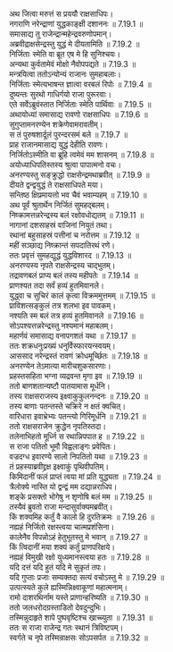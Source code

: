 

  
अथ जित्वा मरुत्तं स प्रययौ राक्षसाधिपः।  
नगराणि नरेन्द्राणां युद्धकाङ्क्षी दशाननः ॥ 7.19.1 ॥   
समासाद्य तु राजेन्द्रान्महेन्द्रवरुणोपमान्।  
अब्रवीद्राक्षसेन्द्रस्तु युद्धं मे दीयतामिति ॥ 7.19.2 ॥   
निर्जिताः स्मेति वा ब्रूत एष मे हि सुनिश्चयः।  
अन्यथा कुर्वतामेवं मोक्षो नैवोपपद्यते ॥ 7.19.3 ॥   
मन्त्रयित्वा ततोऽन्योन्यं राजानः सुमहाबलाः।  
निर्जिताः स्मेत्यभाषन्त ज्ञात्वा वरबलं रिपोः ॥ 7.19.4 ॥   
दुष्यन्तः सुरथो गाधिर्गयो राजा पुरूरवाः।  
एते सर्वेऽब्रुवंस्तात निर्जिताः स्मेति पार्थिवाः ॥ 7.19.5 ॥   
अथायोध्यां समासाद्य रावणो राक्षसाधिपः ॥ 7.19.6 ॥   
सुगुप्तामनरण्येन शक्रेणेवामरावतीम्।  
स तं पुरुषशार्दूलं पुरन्दरसमं बले ॥ 7.19.7 ॥   
प्राह राजानमासाद्य युद्धं देहीति रावणः।  
निर्जितोऽस्मीति वा ब्रूहि त्वमेवं मम शासनम् ॥ 7.19.8 ॥   
अयोध्याधिपतिस्तस्य श्रुत्वा पापात्मनो वचः।  
अनरण्यस्तु सङ्क्रुद्धो राक्षसेन्द्रमथाब्रवीत् ॥ 7.19.9 ॥   
दीयते द्वन्द्वयुद्धं ते राक्षसाधिपते मया।  
सन्तिष्ठ क्षिप्रमायत्तो भव चैवं भवाम्यहम् ॥ 7.19.10 ॥   
अथ पूर्वं श्रुतार्थेन निर्जितं सुमहद्बलम्।  
निष्क्रामत्तन्नरेन्द्रस्य बलं रक्षोवधोद्यतम् ॥ 7.19.11 ॥   
नागानां दशसाहस्रं वाजिनां नियुतं तथा।  
रथानां बहुसाहस्रं पत्तीनां च नरोत्तम ॥ 7.19.12 ॥   
महीं सञ्छाद्य निष्क्रान्तं सपदातिरथं रणे।  
ततः प्रवृत्तं सुमहद्युद्धं युद्धविशारद ॥ 7.19.13 ॥   
अनरण्यस्य नृपते राक्षसेन्द्रस्य चाद्भुतम्।  
तद्रावणबलं प्राप्य बलं तस्य महीपतेः ॥ 7.19.14 ॥   
प्राणश्यत तदा सर्वं हव्यं हुतमिवानले।  
युद्ध्वा च सुचिरं कालं कृत्वा विक्रममुत्तमम् ॥ 7.19.15 ॥   
प्राविशत्सङ्कुलं तत्र शलभा इव पावकम्।  
नश्यति स्म बलं तत्र हव्यं हुतमिवानले ॥ 7.19.16 ॥   
सोऽपश्यत्तन्नरेन्द्रस्तु नश्यमानं महाबलम्।  
महार्णवं समासाद्य वनापगशतं यथा ॥ 7.19.17 ॥   
ततः शक्रधनुःप्रख्यं धनुर्विस्फारयन्स्वयम्।  
आससाद नरेन्द्रस्तं रावणं क्रोधमूर्च्छितः ॥ 7.19.18 ॥   
अनरण्येन तेऽमात्या मारीचशुकसारणाः।  
प्रहस्तसहिता भग्ना व्यद्रवन्त मृगा इव ॥ 7.19.19 ॥   
ततो बाणशतान्यष्टौ पातयामास मूर्धनि।  
तस्य राक्षसराजस्य इक्ष्वाकुकुलनन्दनः ॥ 7.19.20 ॥   
तस्य बाणाः पतन्तस्ते चक्रिरे न क्षतं क्वचित्।  
वारिधारा इवाभ्रेभ्यः पतन्त्यो गिरिमूर्धनि ॥ 7.19.21 ॥   
ततो राक्षसराजेन क्रुद्धेन नृपतिस्तदा।  
तलेनाभिहतो मूर्ध्नि स रथान्निपपात ह ॥ 7.19.22 ॥   
स राजा पतितो भूमौ विह्वलाङ्गः प्रवेपितः।  
वज्रदग्ध इवारण्ये सालो निपतितो यथा ॥ 7.19.23 ॥   
तं प्रहस्याब्रवीद्द्रक्ष इक्ष्वाकुं पृथिवीपतिम्।  
किमिदानीं फलं प्राप्तं त्वया मां प्रति युद्ध्यता ॥ 7.19.24 ॥   
त्रैलोक्ये नास्ति यो द्वन्द्वं मम दद्यान्नराधिप।  
शङ्के प्रसक्तो भोगेषु न शृणोषि बलं मम ॥ 7.19.25 ॥   
तस्यैवं ब्रुवतो राजा मन्दासुर्वाक्यमब्रवीत्।  
किं शक्यमिह कर्तुं वै कालो हि दुरतिक्रमः ॥ 7.19.26 ॥   
नह्यहं निर्जितो रक्षस्त्वया चात्मप्रशंसिना।  
कालेनैव विपन्नोऽहं हेतुभूतस्तु मे भवान् ॥ 7.19.27 ॥   
किं त्विदानीं मया शक्यं कर्तुं प्राणपरिक्षये।  
नह्यहं विमुखी रक्षो युध्यमानस्त्वया हतः ॥ 7.19.28 ॥   
यदि दत्तं यदि हुतं यदि मे सुकृतं तपः।  
यदि गुप्ताः प्रजाः सम्यक्तदा सत्यं वचोऽस्तु मे ॥ 7.19.29 ॥   
उत्पत्स्यते कुले ह्यस्मिन्निक्ष्वाकूणां महात्मनाम्।  
रामो दाशरथिर्नाम यस्ते प्राणान्हरिष्यति ॥ 7.19.30 ॥   
ततो जलधरोदग्रस्ताडितो देवदुन्दुभिः।  
तस्मिन्नुदाहृते शापे पुष्पवृष्टिश्च खाच्च्युता ॥ 7.19.31 ॥   
ततः स राजा राजेन्द्र गतः स्थानं त्रिविष्टपम्।  
स्वर्गते च नृपे तस्मिन्राक्षसः सोऽपसर्पत ॥ 7.19.32 ॥   
